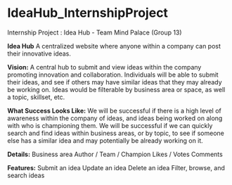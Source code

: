 # IdeaHub_InternshipProject
Internship Project : Idea Hub - Team Mind Palace (Group 13)

**Idea Hub**
A centralized website where anyone within a company can post their innovative ideas.

**Vision:** A central hub to submit and view ideas within the company promoting innovation and collaboration. Individuals will be able to submit their ideas, and see if others may have similar ideas that they may already be working on. Ideas would be filterable by business area or space, as well a topic, skillset, etc.

**What Success Looks Like:** We will be successful if there is a high level of awareness within the company of ideas, and ideas being worked on along with who is championing them. We will be successful if we can quickly search and find ideas within business areas, or by topic, to see if someone else has a similar idea and may potentially be already working on it.

**Details:**
Business area
Author / Team / Champion
Likes / Votes
Comments

**Features:**
Submit an idea
Update an idea
Delete an idea
Filter, browse, and search ideas
